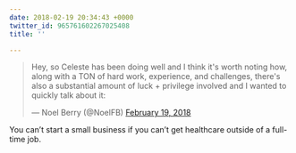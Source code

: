 ```yaml
---
date: 2018-02-19 20:34:43 +0000
twitter_id: 965761602267025408
title: ''

---
```

<blockquote class="twitter-tweet"><p lang="en" dir="ltr">Hey, so Celeste has been doing well and I think it&#39;s worth noting how, along with a TON of hard work, experience, and challenges, there&#39;s also a substantial amount of luck + privilege involved and I wanted to quickly talk about it:</p>&mdash; Noel Berry (@NoelFB) <a href="https://twitter.com/NoelFB/status/965727611174338560?ref_src=twsrc%5Etfw">February 19, 2018</a></blockquote>
<script async src="https://platform.twitter.com/widgets.js" charset="utf-8"></script>

You can’t start a small business if you can’t get healthcare outside of a full-time job.
